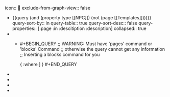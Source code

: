 icon:: 👥
exclude-from-graph-view:: false

- {{query (and (property type [[NPC]]) (not (page [[Templates]])))}}
  query-sort-by:: in
  query-table:: true
  query-sort-desc:: false
  query-properties:: [:page :in :descitiption :description]
  collapsed:: true
-
	- #+BEGIN_QUERY
	  ;; WARNING: Must have 'pages' command or 'blocks' Command
	  ;;          otherwise the query cannot get any information
	  ;;          Inserting a blocks command for you
	  
	  {
	  :where
	  ]
	  }
	  #+END_QUERY
-
-
-
-
